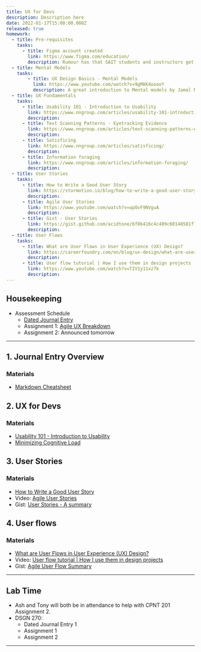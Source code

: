 ```yaml
---
title: UX for Devs
description: Description here
date: 2022-01-17T15:00:00.000Z
released: true
homework:
  - title: Pre-requisites
    tasks:
      - title: Figma account created
        link: https://www.figma.com/education/
        description: Rumour has that SAIT students and instructors get extra stuff if you sign up with your SAIT email address. We haven't tested this...
  - title: Mental Models
    tasks:
        - title: UX Design Basics - Mental Models
          link: https://www.youtube.com/watch?v=9gM8K4ooavY
          description: A great introduction to Mental models by Jamal Nichols. Group discussion - find an example of product design (a handy tool, piece of equipment, etc) in your immediate(ish) area (home, office, vehicle, etc). You will be discussing your find in a group of 3 or 4 tomorrow.
  - title: UX Fundamentals
    tasks:
      - title: Usability 101 - Introduction to Usability
        link: https://www.nngroup.com/articles/usability-101-introduction-to-usability/
        description:
      - title: Text Scanning Patterns - Eyetracking Evidence
        link: https://www.nngroup.com/articles/text-scanning-patterns-eyetracking/
        description:
      - title: Satisficing
        link: https://www.nngroup.com/articles/satisficing/
        description:
      - title: Information foraging
        link: https://www.nngroup.com/articles/information-foraging/
        description:
  - title: User Stories
    tasks:
      - title: How to Write a Good User Story
        link: https://stormotion.io/blog/how-to-write-a-good-user-story-with-examples-templates/
        description: 
      - title: Agile User Stories
        link: https://www.youtube.com/watch?v=apOvF9NVguA
        description: 
      - title: Gist - User Stories
        link: https://gist.github.com/acidtone/6f8b416c4c409c60148581f7ec806c46
        description: 
  - title: User Flows
    tasks:  
      - title: What are User Flows in User Experience (UX) Design?
        link: https://careerfoundry.com/en/blog/ux-design/what-are-user-flows/
        description: 
      - title: User flow tutorial | How I use them in design projects
        link: https://www.youtube.com/watch?v=TIV1y11xz7k
        description: 
---
```


## Housekeeping
- Assessment Schedule
    - [Dated Journal Entry](/dsgn-270/assignments/journal)
    - Assignment 1: [Agile UX Breakdown](/dsgn-270/assignments/assignment-1)
    - Assignment 2: Announced tomorrow

---

## 1. Journal Entry Overview
### Materials
- [Markdown Cheatsheet](https://github.com/adam-p/markdown-here/wiki/Markdown-Cheatsheet)

## 2. UX for Devs
### Materials
- [Usability 101 - Introduction to Usability](https://www.nngroup.com/articles/usability-101-introduction-to-usability/)
- [Minimizing Cognitive Load](/library/takeaways/design/minimizing-cognitive-load)

## 3. User Stories
### Materials
- [How to Write a Good User Story](https://stormotion.io/blog/how-to-write-a-good-user-story-with-examples-templates/)
- Video: [Agile User Stories](https://www.youtube.com/watch?v=apOvF9NVguA)
- Gist: [User Stories - A summary](https://gist.github.com/acidtone/6f8b416c4c409c60148581f7ec806c46)

## 4. User flows
### Materials
- [What are User Flows in User Experience (UX) Design?](https://careerfoundry.com/en/blog/ux-design/what-are-user-flows/)
- Video: [User flow tutorial | How I use them in design projects](https://www.youtube.com/watch?v=TIV1y11xz7k)
- Gist: [Agile User Flow Summary](https://gist.github.com/acidtone/aa85df7a330fd678d84167f0e59d889d)

---

## Lab Time
- Ash and Tony will both be in attendance to help with CPNT 201 Assignment 2.
- DSGN 270:
    - Dated Journal Entry 1
    - Assignment 1
    - Assignment 2

---

<home-work :home-work="homework">
</home-work>

